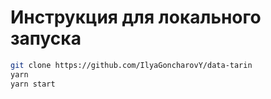 # Инструкция для локального запуска

```bash
git clone https://github.com/IlyaGoncharovY/data-tarin
yarn
yarn start
```
